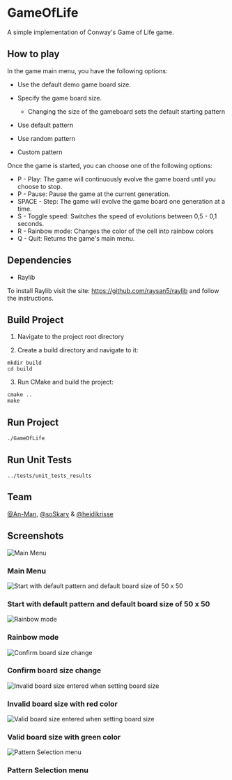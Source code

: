 # GameOfLife

A simple implementation of Conway's Game of Life game. 

## How to play

In the game main menu, you have the following options:

- Use the default demo game board size.
- Specify the game board size.
    * Changing the size of the gameboard sets the default starting pattern

- Use default pattern
- Use random pattern
- Custom pattern

Once the game is started, you can choose one of the following options:

- P - Play: The game will continuously evolve the game board until you choose to stop.
- P - Pause: Pause the game at the current generation.
- SPACE - Step: The game will evolve the game board one generation at a time.
- S - Toggle speed: Switches the speed of evolutions between 0,5 - 0,1 seconds.
- R - Rainbow mode: Changes the color of the cell into rainbow colors
- Q - Quit: Returns the game's main menu.

## Dependencies

- Raylib

To install Raylib visit the site: https://github.com/raysan5/raylib and follow the instructions.  

## Build Project

1. Navigate to the project root directory

2. Create a build directory and navigate to it:

```shell
mkdir build
cd build
```

3. Run CMake and build the project:

```shell
cmake ..
make
```

## Run Project

```shell
./GameOfLife
```

## Run Unit Tests

```shell
../tests/unit_tests_results
```

## Team


[@An-Man](https://github.com/An-Man), [@soSkary](https://github.com/soSkary) & [@heidikrisse](https://github.com/heidikrisse)

## Screenshots

![Main Menu](pictures/main_menu_default_settings.png)
### Main Menu

![Start with default pattern and default board size of 50 x 50](pictures/default_pattern_default_size_rainbow_mode.png)
### Start with default pattern and default board size of 50 x 50

![Rainbow mode](pictures/rainbow_mode.png)
### Rainbow mode

![Confirm board size change](pictures/change_boardsize_confirmation.png)
### Confirm board size change

![Invalid board size entered when setting board size](pictures/set_boardsize_invalid_value.png)
### Invalid board size with red color

![Valid board size entered when setting board size](pictures/set_boardsize_valid_value.png)
### Valid board size with green color

![Pattern Selection menu](pictures/pattern_selection_menu.png)
### Pattern Selection menu

